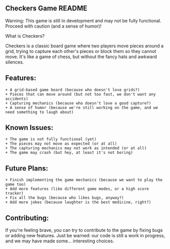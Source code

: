 Checkers Game README
---

Warning: This game is still in development and may not be fully functional. Proceed with caution (and a sense of humor)!

What is Checkers?

Checkers is a classic board game where two players move pieces around a grid, trying to capture each other's pieces or block them so they cannot move. It's like a game of chess, but without the fancy hats and awkward silences.

Features:
---
    + A grid-based game board (because who doesn't love grids?)
    + Pieces that can move around (but not too fast, we don't want any accidents)
    + Capturing mechanics (because who doesn't love a good capture?)
    + A sense of humor (because we're still working on the game, and we need something to laugh about)

Known Issues:
---
    + The game is not fully functional (yet)
    + The pieces may not move as expected (or at all)
    + The capturing mechanics may not work as intended (or at all)
    + The game may crash (but hey, at least it's not boring)

Future Plans:
---
    + Finish implementing the game mechanics (because we want to play the game too)
    + Add more features (like different game modes, or a high score tracker)
    + Fix all the bugs (because who likes bugs, anyway?)
    + Add more jokes (because laughter is the best medicine, right?)

Contributing:
---

If you're feeling brave, you can try to contribute to the game by fixing bugs or adding new features. Just be warned: our code is still a work in progress, and we may have made some... interesting choices.
